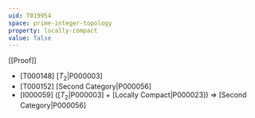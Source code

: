 ```yaml
---
uid: T019954
space: prime-integer-topology
property: locally-compact
value: false
---
```

[[Proof]]

* [T000148] [$T_2$|P000003]
* [T000152] [Second Category|P000056]
* [I000059] ([$T_2$|P000003] + [Locally Compact|P000023]) => [Second Category|P000056]

